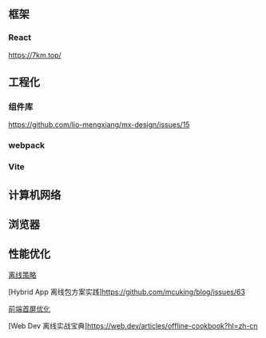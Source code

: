 ## 框架

### React
https://7km.top/

## 工程化

### 组件库
https://github.com/lio-mengxiang/mx-design/issues/15
### webpack

### Vite

## 计算机网络

## 浏览器

## 性能优化
[离线策略](https://juejin.cn/post/7254549436625256506)

[Hybrid App 离线包方案实践]https://github.com/mcuking/blog/issues/63

[前端首屏优化](https://juejin.cn/post/7267436042507911179)

[Web Dev 离线实战宝典]https://web.dev/articles/offline-cookbook?hl=zh-cn
